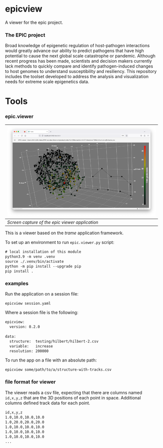 # epicview

A viewer for the epic project.

### The EPIC project

Broad knowledge of epigenetic regulation of host-pathogen interactions would greatly advance
our ability to predict pathogens that have high potential to cause the next global scale catastrophe or
pandemic. Although recent progress has been made, scientists and decision makers currently lack methods
to quickly compare and identify pathogen-induced changes to host genomes to understand susceptibility
and resiliency. This repository includes the toolset developed to address the analysis and visualization 
needs for extreme scale epigenetics data.

# Tools

### epic.viewer

|![workflow](doc/img/epic.viewer.png)|
| ---- |
|*Screen capture of the epic viewer application*| 

This is a viewer based on the *trame* application framework.

To set up an environment to run `epic.viewer.py` script:

```
# local installation of this module
python3.9 -m venv .venv
source ./.venv/bin/activate
python -m pip install --upgrade pip
pip install .
```

### examples

Run the application on a session file:
```
epicview session.yaml
```

Where a session file is the following:
```
epicview:
  version: 0.2.0

data:
  structure:  testing/hilbert/hilbert-2.csv
  variable:   increase
  resolution: 200000
```

To run the app on a file with an absolute path: 
```
epicview some/path/to/a/structure-with-tracks.csv
```

### file format for viewer

The viewer reads a csv file, expecting that there are columns named `id,x,y,z` that are the 
3D positions of each point in space. Additional columns defined track data for each point.

```
id,x,y,z
1.0,10.0,10.0,10.0
1.0,20.0,20.0,20.0
1.0,10.0,10.0,10.0
1.0,10.0,10.0,10.0
1.0,10.0,10.0,10.0
...
```
